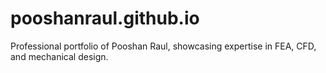 # pooshanraul.github.io
Professional portfolio of Pooshan Raul, showcasing expertise in FEA, CFD, and mechanical design.
